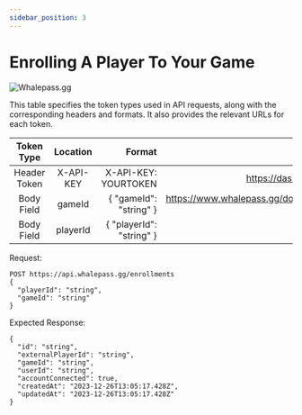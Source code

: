 ```yaml
---
sidebar_position: 3
---
```

# Enrolling A Player To Your Game

![Whalepass.gg](https://i.imgur.com/zwUqWaS.png)

This table specifies the token types used in API requests, along with the corresponding headers and formats. It also provides the relevant URLs for each token.

| Token Type   | Location         | Format                               | Where To Find                                                       |
|:------------:|:----------------:|--------------------------------------:|-------------------------------------------------------------------:|
| Header Token | X-API-KEY        | X-API-KEY: YOURTOKEN                 | https://dashboard.whalepass.gg/api-key                              |
| Body Field   | gameId           | \{ "gameId": "string" }               | https://www.whalepass.gg/documentation/tutorial#finding-your-game-id|
| Body Field   | playerId         | \{ "playerId": "string" }             | Provided by the user                                                |

Request:
```http
POST https://api.whalepass.gg/enrollments
{
  "playerId": "string", 
  "gameId": "string" 
}
```
Expected Response:
```http
{
  "id": "string",
  "externalPlayerId": "string",
  "gameId": "string",
  "userId": "string",
  "accountConnected": true,
  "createdAt": "2023-12-26T13:05:17.428Z",
  "updatedAt": "2023-12-26T13:05:17.428Z"
}
```
